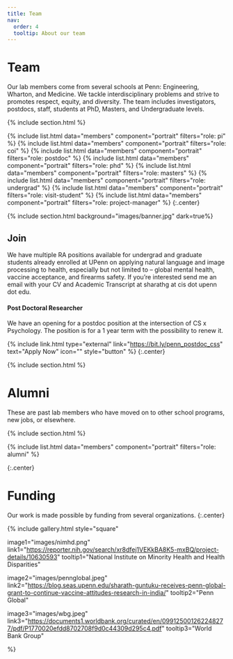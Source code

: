 ```yaml
---
title: Team
nav:
  order: 4
  tooltip: About our team
---
```


# <i class="fas fa-users"></i>Team

Our lab members come from several schools at Penn: Engineering, Wharton, and Medicine. We tackle interdisciplinary problems and strive to promotes respect, equity, and diversity. The team includes investigators, postdocs, staff, students at PhD, Masters, and Undergraduate levels. 

{% include section.html %}

{%
  include list.html
  data="members"
  component="portrait"
  filters="role: pi"
%}
{%
  include list.html
  data="members"
  component="portrait"
  filters="role: coi"
%}
{%
  include list.html
  data="members"
  component="portrait"
  filters="role: postdoc"
%}
{%
  include list.html
  data="members"
  component="portrait"
  filters="role: phd"
%}
{%
  include list.html
  data="members"
  component="portrait"
  filters="role: masters"
%}
{%
  include list.html
  data="members"
  component="portrait"
  filters="role: undergrad"
%}
{%
  include list.html
  data="members"
  component="portrait"
  filters="role: visit-student"
%}
{%
  include list.html
  data="members"
  component="portrait"
  filters="role: project-manager"
%}
{:.center}

{% include section.html background="images/banner.jpg" dark=true%}

## Join

We have multiple RA positions available for undergrad and graduate students already enrolled at UPenn on applying natural language and image processing to health, especially but not limited to – global mental health, vaccine acceptance, and firearms safety. If you’re interested send me an email with your CV and Academic Transcript at sharathg at cis dot upenn dot edu. 

#### Post Doctoral Researcher

We have an opening for a postdoc position at the intersection of CS x Psychology. The position is for a 1 year term with the possibility to renew it. 

{% include link.html type="external" link="https://bit.ly/penn_postdoc_css" text="Apply Now" icon="" style="button" %}
{:.center}

{% include section.html %}

# Alumni
These are past lab members who have moved on to other school programs, new jobs, or elsewhere.

{% include section.html %}

{%
  include list.html
  data="members"
  component="portrait"
  filters="role: alumni"
%}

{:.center}

# Funding

Our work is made possible by funding from several organizations.
{:.center}

{%
  include gallery.html
  style="square"

  image1="images/nimhd.png"
  link1="https://reporter.nih.gov/search/xr8dfej1VEKkBA8K5-mxBQ/project-details/10630593"
  tooltip1="National Institute on Minority Health and Health Disparities"

  image2="images/pennglobal.jpeg"
  link2="https://blog.seas.upenn.edu/sharath-guntuku-receives-penn-global-grant-to-continue-vaccine-attitudes-research-in-india/"
  tooltip2="Penn Global"

  image3="images/wbg.jpeg"
  link3="https://documents1.worldbank.org/curated/en/099125001262248277/pdf/P1770020efdd8702708f9d0c44309d295c4.pdf"
  tooltip3="World Bank Group"
 
%}
